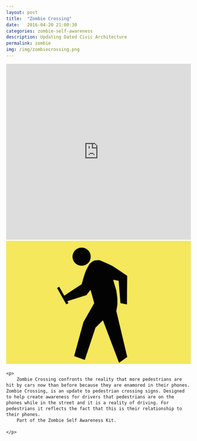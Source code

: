 ```yaml
---
layout: post
title:  "Zombie Crossing"
date:   2016-04-20 21:00:30
categories: zombie-self-awareness
description: Updating Dated Civic Architecture
permalink: zombie
img: /img/zombiecrossing.png
---
```


<div class="col-xs-12">
	<iframe width="100%" height="480" src="https://www.youtube.com/embed/raWhliAt30c" frameborder="0" allowfullscreen></iframe>
</div>
<!-- <div class="col-xs-1"></div> -->
<div class="col-xs-12">
	<img src="/img/zombiecrossing.png" class="img-responsive" alt="Responsive image"/>
</div>
<div class="col-xs-12">

	<p>
		Zombie Crossing confronts the reality that more pedestrians are hit by cars now than before because they are enamored in their phones. Zombie Crossing, is an update to pedestrian crossing signs. Designed to help create awareness for drivers that pedestrians are on the phones while in the street and it is a reality of driving. For pedestrians it reflects the fact that this is their relationship to their phones.
		Part of the Zombie Self Awareness Kit. 

	</p>
</div>